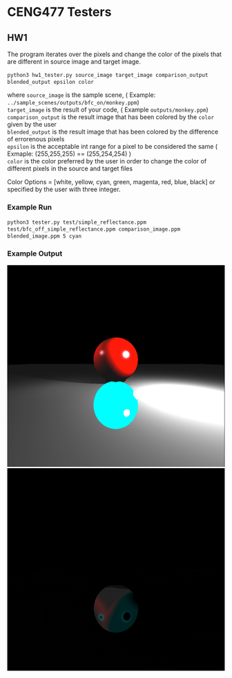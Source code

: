 # CENG477 Testers

## HW1

The program iterates over the pixels and change the color of the pixels that are different in source image and target image.

```
python3 hw1_tester.py source_image target_image comparison_output blended_output epsilon color 
```

where   `source_image` is the sample scene, ( Example: `../sample_scenes/outputs/bfc_on/monkey.ppm`) <br />
        `target_image` is the result of your code, ( Example `outputs/monkey.ppm`) <br />
        `comparison_output` is the result image that has been colored by the `color` given by the user <br />
        `blended_output` is the result image that has been colored by the difference of errorenous pixels<br />
        `epsilon` is the acceptable int range for a pixel to be considered the same ( Exmaple: (255,255,255) == (255,254,254) ) <br />
        `color` is the color preferred by the user in order to change the color of different pixels in the source and target files <br />


Color Options = [white, yellow, cyan, green, magenta, red, blue, black] or specified by the user with three integer.

### Example Run

```
python3 tester.py test/simple_reflectance.ppm test/bfc_off_simple_reflectance.ppm comparison_image.ppm blended_image.ppm 5 cyan
```

### Example Output

![comparison_result](./img/comparison_image.png)
![blended_result](./img/blended_image.png)